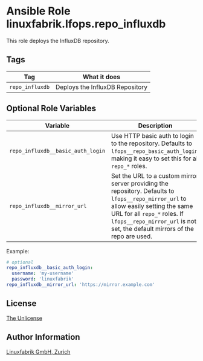 # Ansible Role linuxfabrik.lfops.repo_influxdb

This role deploys the InfluxDB repository.


## Tags

| Tag             | What it does                    |
| ---             | ------------                    |
| `repo_influxdb` | Deploys the InfluxDB Repository |


## Optional Role Variables

| Variable | Description | Default Value |
| -------- | ----------- | ------------- |
| `repo_influxdb__basic_auth_login` | Use HTTP basic auth to login to the repository. Defaults to `lfops__repo_basic_auth_login`, making it easy to set this for all `repo_*` roles. | `{{ lfops__repo_basic_auth_login \| default("") }}` |
| `repo_influxdb__mirror_url` | Set the URL to a custom mirror server providing the repository. Defaults to `lfops__repo_mirror_url` to allow easily setting the same URL for all `repo_*` roles. If `lfops__repo_mirror_url` is not set, the default mirrors of the repo are used. | `'{{ lfops__repo_mirror_url | default("") }}'` |

Example:
```yaml
# optional
repo_influxdb__basic_auth_login:
  username: 'my-username'
  password: 'linuxfabrik'
repo_influxdb__mirror_url: 'https://mirror.example.com'
```


## License

[The Unlicense](https://unlicense.org/)


## Author Information

[Linuxfabrik GmbH, Zurich](https://www.linuxfabrik.ch)
